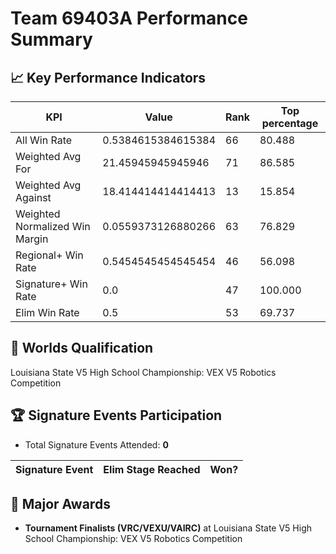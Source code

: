 # Team 69403A Performance Summary

## 📈 Key Performance Indicators
| KPI | Value | Rank | Top percentage |
| --- | ----- | ---- | ----- |
| All Win Rate | 0.5384615384615384 | 66 | 80.488 |
| Weighted Avg For | 21.45945945945946 | 71 | 86.585 |
| Weighted Avg Against | 18.414414414414413 | 13 | 15.854 |
| Weighted Normalized Win Margin | 0.0559373126880266 | 63 | 76.829 |
| Regional+ Win Rate | 0.5454545454545454 | 46 | 56.098 |
| Signature+ Win Rate | 0.0 | 47 | 100.000 |
| Elim Win Rate | 0.5 | 53 | 69.737 |


## 🎯 Worlds Qualification
Louisiana State V5 High School Championship: VEX V5 Robotics Competition

## 🏆 Signature Events Participation
- Total Signature Events Attended: **0**

| Signature Event | Elim Stage Reached | Won? |
|:----------------|:-------------------|:----|


## 🥇 Major Awards
- **Tournament Finalists (VRC/VEXU/VAIRC)** at Louisiana State V5 High School Championship: VEX V5 Robotics Competition

